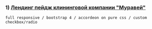 
### 1) [Лендинг пейдж клининговой компании  "Муравей"](https://cyberspacedk.github.io/Clearing-Company-Ant/)
```
full responsive / bootstrap 4 / accordeon on pure css / custom checkbox/radio
```

